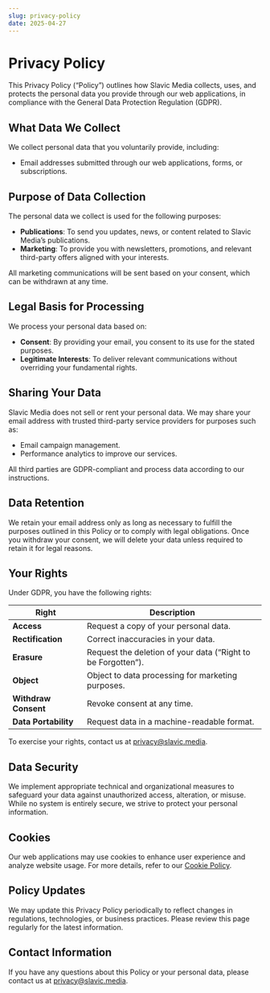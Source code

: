 ```yaml
---
slug: privacy-policy
date: 2025-04-27
---
```


# Privacy Policy
This Privacy Policy (“Policy”) outlines how Slavic Media collects, uses, and protects the personal data you provide through our web applications, in compliance with the General Data Protection Regulation (GDPR).

## What Data We Collect
We collect personal data that you voluntarily provide, including:

- Email addresses submitted through our web applications, forms, or subscriptions.

## Purpose of Data Collection
The personal data we collect is used for the following purposes:

- **Publications**: To send you updates, news, or content related to Slavic Media’s publications.
- **Marketing**: To provide you with newsletters, promotions, and relevant third-party offers aligned with your interests.

All marketing communications will be sent based on your consent, which can be withdrawn at any time.

## Legal Basis for Processing
We process your personal data based on:

- **Consent**: By providing your email, you consent to its use for the stated purposes.
- **Legitimate Interests**: To deliver relevant communications without overriding your fundamental rights.

## Sharing Your Data
Slavic Media does not sell or rent your personal data. We may share your email address with trusted third-party service providers for purposes such as:

- Email campaign management.
- Performance analytics to improve our services.

All third parties are GDPR-compliant and process data according to our instructions.

## Data Retention
We retain your email address only as long as necessary to fulfill the purposes outlined in this Policy or to comply with legal obligations. Once you withdraw your consent, we will delete your data unless required to retain it for legal reasons.

## Your Rights
Under GDPR, you have the following rights:

| **Right**            | **Description**                                              |
| -------------------- | ------------------------------------------------------------ |
| **Access**           | Request a copy of your personal data.                        |
| **Rectification**    | Correct inaccuracies in your data.                           |
| **Erasure**          | Request the deletion of your data (“Right to be Forgotten”). |
| **Object**           | Object to data processing for marketing purposes.            |
| **Withdraw Consent** | Revoke consent at any time.                                  |
| **Data Portability** | Request data in a machine-readable format.                   |

To exercise your rights, contact us at [privacy@slavic.media](mailto:privacy@slavic.media).

## Data Security
We implement appropriate technical and organizational measures to safeguard your data against unauthorized access, alteration, or misuse. While no system is entirely secure, we strive to protect your personal information.

## Cookies
Our web applications may use cookies to enhance user experience and analyze website usage. For more details, refer to our [Cookie Policy](#).

## Policy Updates
We may update this Privacy Policy periodically to reflect changes in regulations, technologies, or business practices. Please review this page regularly for the latest information.

## Contact Information
If you have any questions about this Policy or your personal data, please contact us at [privacy@slavic.media](mailto:privacy@slavic.media).
